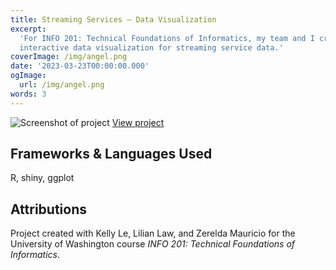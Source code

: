 ```yaml
---
title: Streaming Services — Data Visualization
excerpt:
  'For INFO 201: Technical Foundations of Informatics, my team and I created an
  interactive data visualization for streaming service data.'
coverImage: /img/angel.png
date: '2023-03-23T00:00:00.000'
ogImage:
  url: /img/angel.png
words: 3
---
```


![Screenshot of project](/img/posts/streaming-services/1.jpeg)
[View project](https://bella-lee.shinyapps.io/info201-final-project/)

## Frameworks & Languages Used

R, shiny, ggplot

## Attributions

Project created with Kelly Le, Lilian Law, and Zerelda Mauricio for the
University of Washington course _INFO 201: Technical Foundations of
Informatics_.

